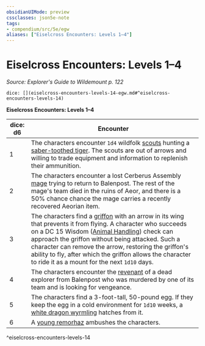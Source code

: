 ```yaml
---
obsidianUIMode: preview
cssclasses: json5e-note
tags:
- compendium/src/5e/egw
aliases: ["Eiselcross Encounters: Levels 1–4"]
---
```

# Eiselcross Encounters: Levels 1–4
*Source: Explorer's Guide to Wildemount p. 122* 

`dice: [](eiselcross-encounters-levels-14-egw.md#^eiselcross-encounters-levels-14)`

**Eiselcross Encounters: Levels 1–4**

| dice: d6 | Encounter |
|----------|-----------|
| 1 | The characters encounter `1d4` wildfolk [scouts](/compendium/bestiary/humanoid/scout.md) hunting a [saber-toothed tiger](/compendium/bestiary/beast/saber-toothed-tiger.md). The scouts are out of arrows and willing to trade equipment and information to replenish their ammunition. |
| 2 | The characters encounter a lost Cerberus Assembly [mage](/compendium/bestiary/humanoid/mage.md) trying to return to Balenpost. The rest of the mage's team died in the ruins of Aeor, and there is a 50% chance chance the mage carries a recently recovered Aeorian item. |
| 3 | The characters find a [griffon](/compendium/bestiary/monstrosity/griffon.md) with an arrow in its wing that prevents it from flying. A character who succeeds on a DC 15 Wisdom ([Animal Handling](/compendium/rules/skills.md#Animal%20Handling)) check can approach the griffon without being attacked. Such a character can remove the arrow, restoring the griffon's ability to fly, after which the griffon allows the character to ride it as a mount for the next `1d10` days. |
| 4 | The characters encounter the [revenant](/compendium/bestiary/undead/revenant.md) of a dead explorer from Balenpost who was murdered by one of its team and is looking for vengeance. |
| 5 | The characters find a 3-foot-tall, 50-pound egg. If they keep the egg in a cold environment for `1d10` weeks, a [white dragon wyrmling](/compendium/bestiary/dragon/white-dragon-wyrmling.md) hatches from it. |
| 6 | A [young remorhaz](/compendium/bestiary/monstrosity/young-remorhaz.md) ambushes the characters. |
^eiselcross-encounters-levels-14